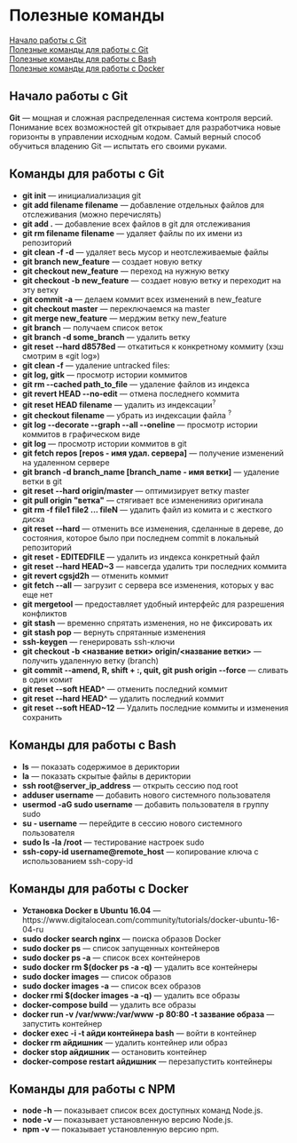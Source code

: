 # Полезные команды
[Начало работы с Git](#Начало-работы-с-git) <br>
[Полезные команды для работы с Git](#Команды-для-работы-с-git) <br>
[Полезные команды для работы с Bash](#Команды-для-работы-с-bash) <br>
[Полезные команды для работы с Docker](#Команды-для-работы-с-docker)

## Начало работы с Git
<b>Git</b> — мощная и сложная распределенная система контроля версий. Понимание всех возможностей git открывает для разработчика новые горизонты в управлении исходным кодом. Самый верный способ обучиться владению Git — испытать его своими руками.

## Команды для работы с Git 

<ul>
	<li><b>git init</b> — инициалиализация git</li>
	<li><b>git add filename filename</b> — добавление отдельных файлов для отслеживания (можно перечислять)</li>
	<li><b>git add .</b> — добавление всех файлов в git для отслеживания</li> 
	<li><b>git rm filename filename</b> — удаляет файлы по их имени из репозиторий</li>
	<li><b>git clean -f -d</b> — удаляет весь мусор и неотслеживаемые файлы</li>
	<li><b>git branch new_feature</b> — создает новую ветку</li>
	<li><b>git checkout new_feature</b> — переход на нужную ветку</li>
	<li><b>git checkout -b new_feature</b> — создает новую ветку и переходит на эту ветку</li>
	<li><b>git commit -a</b> — делаем коммит  всех изменений в new_feature</li>
	<li><b>git checkout master</b> — переключаемся на master</li>
	<li><b>git merge new_feature</b> — мерджим ветку new_feature</li>
	<li><b>git branch</b> — получаем список веток</li>
	<li><b>git branch -d some_branch</b> — удалить ветку</li>
	<li><b>git reset --hard d8578ed</b> — откатиться к конкретному коммиту (хэш смотрим в «git log»)</li>
	<li><b>git clean -f</b> — удаление untracked files:</li>
	<li><b>git log, gitk</b> — просмотр истории коммитов</li>
	<li><b>git rm --cached path_to_file</b> — удаление файлов из индекса</li>
	<li><b>git revert HEAD --no-edit</b> — отмена последнего коммита</li>
	<li><b>git reset HEAD filename</b> — удалить из индексации<sup>?<sup></li>
	<li><b>git checkout filename</b> — убрать из индексации файла <sup>?<sup></li>
	<li><b>git log --decorate --graph --all --oneline</b> — просмотр истории коммитов в графическом виде</li>
	<li><b>git log</b> — просмотр истории коммитов в git</li>
	<li><b>git fetch repos [repos - имя удал. сервера]</b> — получение изменений на удаленном сервере</li>
	<li><b>git branch -d branch_name [branch_name - имя ветки]</b> — удаление ветки в git</li>
	<li><b>git reset --hard origin/master</b> — оптимизирует ветку master</li>
	<li><b>git pull origin "ветка"</b> — стягивает все измененияиз оригинала</li> 
	<li><b>git rm -f file1 file2 ... fileN</b> — удалить файл из комита и с жесткого диска</li>
	<li><b>git reset --hard</b> — отменить все изменения, сделанныe в дереве, до состояния, которое было при последнем commit в локальный репозиторий</li>
	<li><b>git reset - EDITEDFILE</b> — удалить из индекса конкретный файл</li>
	<li><b>git reset --hard HEAD~3</b> — навсегда удалить три последних коммита</li>
	<li><b>git revert cgsjd2h</b> — отменить коммит</li>
	<li><b>git fetch --all</b> — загрузит с сервера все изменения, которых у вас еще нет</li>
	<li><b>git mergetool</b> — предоставляет удобный интерфейс для разрешения конфликтов</li>
	<li><b>git stash</b> — временно спрятать изменения, но не фиксировать их</li>	
	<li><b>git stash pop</b> — вернуть спрятанные изменения</li>
	<li><b>ssh-keygen</b> — генерировать ssh-ключи</li>
	<li><b>git checkout -b <название ветки> origin/<название ветки></b> — получить удаленную ветку (branch)</li>
	<li><b>git commit --amend, R, shift + :, quit, git push origin --force</b> — сливать в один комит</li>
	<li><b>git reset --soft HEAD^</b> — отменить последний коммит</li>
	<li><b> git reset --hard HEAD^</b> — удалить последний коммит</li>
	<li><b> git reset --soft HEAD~12</b> — Удалить последние коммиты и изменения сохранить</li>
</ul>

## Команды для работы с Bash

<ul> 
	<li><b>ls</b> — показать содержимое в дериктории</li>
	<li><b>la</b> — показать скрытые файлы в дериктории</li>
	<li><b>ssh root@server_ip_address</b> — открыть сессию под root</li>
	<li><b>adduser username</b> — добавить нового системного пользователя</li>
	<li><b>usermod -aG sudo username</b> — добавить пользователя в группу sudo</li>
	<li><b>su - username</b> — перейдите в сессию нового системного пользователя</li>
	<li><b>sudo ls -la /root</b> — тестирование настроек sudo</li>
	<li><b>ssh-copy-id username@remote_host</b> — копирование ключа с использованием ssh-copy-id</li>
</ul>

## Команды для работы с Docker

<ul>
	<li><b>Установка Docker в Ubuntu 16.04</b> — https://www.digitalocean.com/community/tutorials/docker-ubuntu-16-04-ru</li>
	<li><b>sudo docker search nginx</b> — поиска образов Docker</li>
	<li><b>sudo docker ps</b> — список запущенных контейнеров</li>
	<li><b>sudo docker ps -a</b> — список всех контейнеров</li>
	<li><b>sudo docker rm $(docker ps -a -q)</b> — удалить все контейнеры</li>
	<li><b>sudo docker images</b> — список образов</li>
	<li><b>sudo docker images -a</b> — список всех образов</li>
	<li><b>docker rmi $(docker images -a -q)</b> — удалить все образы</li>
	<li><b>docker-compose build</b> — удалить все образы</li>
	<li><b>docker run -v /var/www:/var/www -p 80:80 -t зазвание образа</b> — запустить контейнер</li>
	<li><b>docker exec -i -t айди контейнера bash</b> — войти в контейнер</li>
	<li><b>docker rm айдишник</b> — удалить контейнер или образ</li>
	<li><b>docker stop айдишник</b> — остановить контейнер</li>
	<li><b>docker-compose restart айдишник</b> — перезапустить контейнеры</li>
</ul>

## Команды для работы с NPM

<ul>
	<li><b>node -h</b> — показывает список всех доступных команд Node.js.</li>
	<li><b>node -v</b> — показывает установленную версию Node.js.</li>
	<li><b>npm -v</b> — показывает установленную версию npm.</li>
</ul>
  

 
